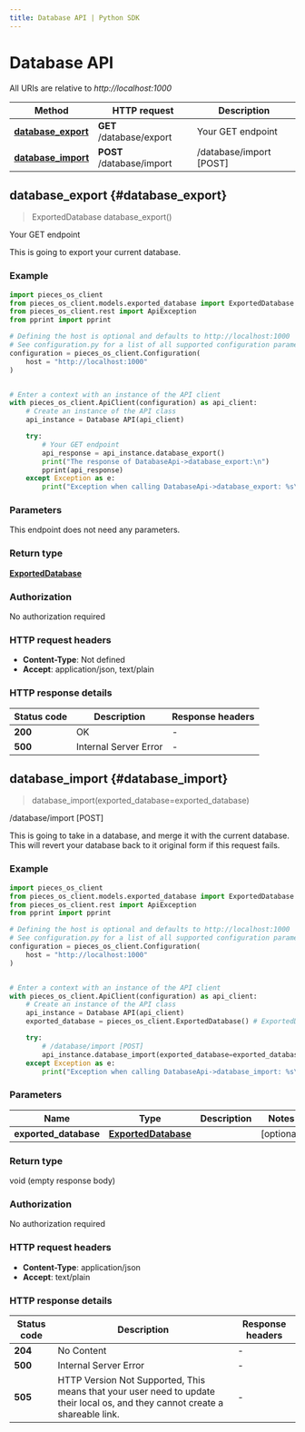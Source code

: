 ```yaml
---
title: Database API | Python SDK
---
```


# Database API

All URIs are relative to *http://localhost:1000*

Method | HTTP request | Description
------------- | ------------- | -------------
[**database_export**](DatabaseApi#database_export) | **GET** /database/export | Your GET endpoint
[**database_import**](DatabaseApi#database_import) | **POST** /database/import | /database/import [POST]


## **database_export** {#database_export}
> ExportedDatabase database_export()

Your GET endpoint

This is going to export your current database.

### Example


```python
import pieces_os_client
from pieces_os_client.models.exported_database import ExportedDatabase
from pieces_os_client.rest import ApiException
from pprint import pprint

# Defining the host is optional and defaults to http://localhost:1000
# See configuration.py for a list of all supported configuration parameters.
configuration = pieces_os_client.Configuration(
    host = "http://localhost:1000"
)


# Enter a context with an instance of the API client
with pieces_os_client.ApiClient(configuration) as api_client:
    # Create an instance of the API class
    api_instance = Database API(api_client)

    try:
        # Your GET endpoint
        api_response = api_instance.database_export()
        print("The response of DatabaseApi->database_export:\n")
        pprint(api_response)
    except Exception as e:
        print("Exception when calling DatabaseApi->database_export: %s\n" % e)
```



### Parameters

This endpoint does not need any parameters.

### Return type

[**ExportedDatabase**](../models/ExportedDatabase)

### Authorization

No authorization required

### HTTP request headers

 - **Content-Type**: Not defined
 - **Accept**: application/json, text/plain

### HTTP response details

| Status code | Description | Response headers |
|-------------|-------------|------------------|
**200** | OK |  -  |
**500** | Internal Server Error |  -  |



## **database_import** {#database_import}
> database_import(exported_database=exported_database)

/database/import [POST]

This is going to take in a database, and merge it with the current database. This will revert your database back to it original form if this request fails.

### Example


```python
import pieces_os_client
from pieces_os_client.models.exported_database import ExportedDatabase
from pieces_os_client.rest import ApiException
from pprint import pprint

# Defining the host is optional and defaults to http://localhost:1000
# See configuration.py for a list of all supported configuration parameters.
configuration = pieces_os_client.Configuration(
    host = "http://localhost:1000"
)


# Enter a context with an instance of the API client
with pieces_os_client.ApiClient(configuration) as api_client:
    # Create an instance of the API class
    api_instance = Database API(api_client)
    exported_database = pieces_os_client.ExportedDatabase() # ExportedDatabase |  (optional)

    try:
        # /database/import [POST]
        api_instance.database_import(exported_database=exported_database)
    except Exception as e:
        print("Exception when calling DatabaseApi->database_import: %s\n" % e)
```



### Parameters


Name | Type | Description  | Notes
------------- | ------------- | ------------- | -------------
 **exported_database** | [**ExportedDatabase**](../models/ExportedDatabase)|  | [optional] 

### Return type

void (empty response body)

### Authorization

No authorization required

### HTTP request headers

 - **Content-Type**: application/json
 - **Accept**: text/plain

### HTTP response details

| Status code | Description | Response headers |
|-------------|-------------|------------------|
**204** | No Content |  -  |
**500** | Internal Server Error |  -  |
**505** | HTTP Version Not Supported, This means that your user need to update their local os, and they cannot create a shareable link. |  -  |



